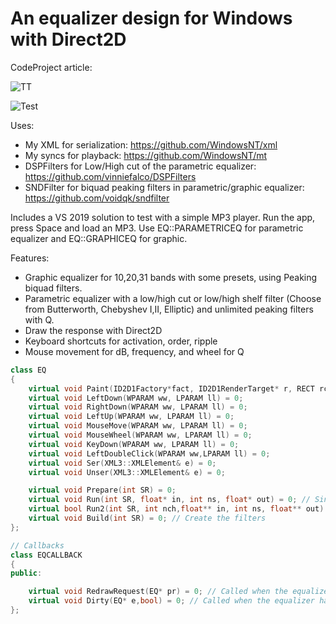 # An equalizer design for Windows with Direct2D

CodeProject article: 


![TT](https://www.codeproject.com/KB/Articles/5253995/Working/eq.jpg)

![Test](https://www.codeproject.com/KB/Articles/5253995/Working/geq.jpg)


Uses:

* My XML for serialization: https://github.com/WindowsNT/xml
* My syncs for playback: https://github.com/WindowsNT/mt
* DSPFilters for Low/High cut of the parametric equalizer: https://github.com/vinniefalco/DSPFilters
* SNDFilter for biquad peaking filters in parametric/graphic equalizer: https://github.com/voidqk/sndfilter

Includes a VS 2019 solution to test with a simple MP3 player. Run the app, press Space and load an MP3.
Use EQ::PARAMETRICEQ for parametric equalizer and EQ::GRAPHICEQ for graphic.

Features:

* Graphic equalizer for 10,20,31 bands with some presets, using Peaking biquad filters.
* Parametric equalizer with a low/high cut or low/high shelf filter (Choose from Butterworth, Chebyshev I,II, Elliptic) and unlimited peaking filters with Q.
* Draw the response with Direct2D
* Keyboard shortcuts for activation, order, ripple 
* Mouse movement for dB, frequency, and wheel for Q


```C++
class EQ
{
	virtual void Paint(ID2D1Factory*fact, ID2D1RenderTarget* r, RECT rc) = 0;
	virtual void LeftDown(WPARAM ww, LPARAM ll) = 0;
	virtual void RightDown(WPARAM ww, LPARAM ll) = 0;
	virtual void LeftUp(WPARAM ww, LPARAM ll) = 0;
	virtual void MouseMove(WPARAM ww, LPARAM ll) = 0;
	virtual void MouseWheel(WPARAM ww, LPARAM ll) = 0;
	virtual void KeyDown(WPARAM ww, LPARAM ll) = 0;
	virtual void LeftDoubleClick(WPARAM ww,LPARAM ll) = 0;
	virtual void Ser(XML3::XMLElement& e) = 0;
	virtual void Unser(XML3::XMLElement& e) = 0;

	virtual void Prepare(int SR) = 0;
	virtual void Run(int SR, float* in, int ns, float* out) = 0; // Single channel
	virtual bool Run2(int SR, int nch,float** in, int ns, float** out) = 0; // Multiple channel (ToDo)
	virtual void Build(int SR) = 0; // Create the filters
};

// Callbacks
class EQCALLBACK
{
public:

	virtual void RedrawRequest(EQ* pr) = 0; // Called when the equalizer needs to redraw
	virtual void Dirty(EQ* e,bool) = 0; // Called when the equalizer has changed
};


```

